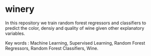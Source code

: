 # winery
In this repository we train random forest regressors and classifiers to predict the color, densiy and quality of wine given other explanatory variables.

Key words : Machine Learning, Supervised Learning, Random Forest Regressors, Random Forest Classifiers, Wine.
